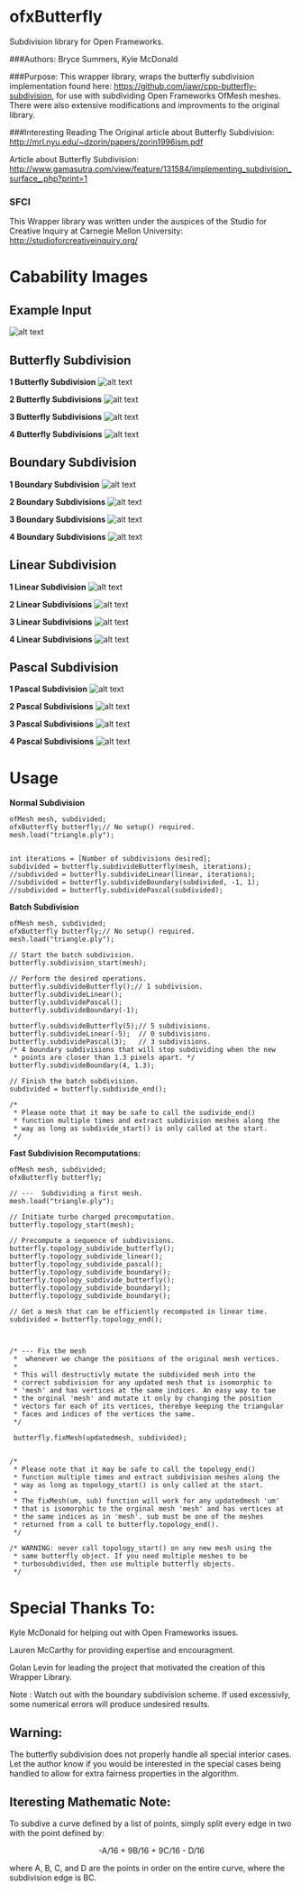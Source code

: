 ofxButterfly
============

Subdivision library for Open Frameworks.

###Authors:
Bryce Summers, Kyle McDonald

###Purpose:
This wrapper library, wraps the butterfly subdivision implementation found here: https://github.com/jawr/cpp-butterfly-subdivision, for use with subdividing Open Frameworks OfMesh meshes.
There were also extensive modifications and improvments to the original library.

###Interesting Reading
The Original article about Butterfly Subdivision:
http://mrl.nyu.edu/~dzorin/papers/zorin1996ism.pdf

Article about Butterfly Subdivision:
http://www.gamasutra.com/view/feature/131584/implementing_subdivision_surface_.php?print=1

### SFCI
This Wrapper library was written under the auspices of the Studio for Creative Inquiry at Carnegie Mellon University:
http://studioforcreativeinquiry.org/



Cabability Images
===

Example Input
---

![alt text](https://github.com/Bryce-Summers/ofxButterfly/blob/master/Images/_Input%20Triangle.png "Input Triangle")

Butterfly Subdivision
---

<B>1 Butterfly Subdivision</B>
![alt text](https://github.com/Bryce-Summers/ofxButterfly/blob/master/Images/1%20butterfly.png "1 Butterfly Subdivision")

<B>2 Butterfly Subdivisions</B>
![alt text](https://github.com/Bryce-Summers/ofxButterfly/blob/master/Images/2%20butterfly.png "2 Butterfly Subdivision")

<B>3 Butterfly Subdivisions</B>
![alt text](https://github.com/Bryce-Summers/ofxButterfly/blob/master/Images/3%20butterfly.png "3 Butterfly Subdivision")

<B>4 Butterfly Subdivisions</B>
![alt text](https://github.com/Bryce-Summers/ofxButterfly/blob/master/Images/4%20butterfly.png "4 Butterfly Subdivision")

Boundary Subdivision
---

<B>1 Boundary Subdivision</B>
![alt text](https://github.com/Bryce-Summers/ofxButterfly/blob/master/Images/1%20boundary.png "1 Boundary Subdivision")

<B>2 Boundary Subdivisions</B>
![alt text](https://github.com/Bryce-Summers/ofxButterfly/blob/master/Images/2%20boundary.png "2 Boundary Subdivision")

<B>3 Boundary Subdivisions</B>
![alt text](https://github.com/Bryce-Summers/ofxButterfly/blob/master/Images/3%20boundary.png "3 Boundary Subdivision")

<B>4 Boundary Subdivisions</B>
![alt text](https://github.com/Bryce-Summers/ofxButterfly/blob/master/Images/4%20boundary.png "4 Boundary Subdivision")

Linear Subdivision
---

<B>1 Linear Subdivision</B>
![alt text](https://github.com/Bryce-Summers/ofxButterfly/blob/master/Images/1%20linear.png "1 Linear Subdivision")

<B>2 Linear Subdivisions</B>
![alt text](https://github.com/Bryce-Summers/ofxButterfly/blob/master/Images/2%20linear.png "2 Linear Subdivision")

<B>3 Linear Subdivisions</B>
![alt text](https://github.com/Bryce-Summers/ofxButterfly/blob/master/Images/3%20linear.png "3 Linear Subdivision")

<B>4 Linear Subdivisions</B>
![alt text](https://github.com/Bryce-Summers/ofxButterfly/blob/master/Images/4%20linear.png "4 Linear Subdivision")

Pascal Subdivision
---

<B>1 Pascal Subdivision</B>
![alt text](https://github.com/Bryce-Summers/ofxButterfly/blob/master/Images/1%20pascal.png "1 Silly Pascal Subdivision")

<B>2 Pascal Subdivisions</B>
![alt text](https://github.com/Bryce-Summers/ofxButterfly/blob/master/Images/2%20pascal.png "2 Silly Pascal Subdivision")

<B>3 Pascal Subdivisions</B>
![alt text](https://github.com/Bryce-Summers/ofxButterfly/blob/master/Images/3%20pascal.png "3 Silly Pascal Subdivision")

<B>4 Pascal Subdivisions</B>
![alt text](https://github.com/Bryce-Summers/ofxButterfly/blob/master/Images/4%20pascal.png "4 Silly Pascal Subdivision")

Usage
=====

<B>Normal Subdivision</B>

    ofMesh mesh, subdivided;
    ofxButterfly butterfly;// No setup() required.
    mesh.load("triangle.ply");
    
    
    int iterations = [Number of subdivisions desired];
    subdivided = butterfly.subdivideButterfly(mesh, iterations);
    //subdivided = butterfly.subdivideLinear(linear, iterations);
    //subdivided = butterfly.subdivideBoundary(subdivided, -1, 1);
    //subdivided = butterfly.subdividePascal(subdivided);
    

<B>Batch Subdivision</B>


    ofMesh mesh, subdivided;
    ofxButterfly butterfly;// No setup() required.
    mesh.load("triangle.ply");

    // Start the batch subdivision.
    butterfly.subdivision_start(mesh);
    
    // Perform the desired operations.
    butterfly.subdivideButterfly();// 1 subdivision.
    butterfly.subdivideLinear();
    butterfly.subdividePascal();
    butterfly.subdivideBoundary(-1);
    
    butterfly.subdivideButterfly(5);// 5 subdivisions.
    butterfly.subdivideLinear(-5);  // 0 subdivisions.
    butterfly.subdividePascal(3);   // 3 subdivisions.
    /* 4 boundary subdivisions that will stop subdividing when the new
     * points are closer than 1.3 pixels apart. */
    butterfly.subdivideBoundary(4, 1.3);
    
    // Finish the batch subdivision.
    subdivided = butterfly.subdivide_end();
    
    /*
     * Please note that it may be safe to call the sudivide_end()
     * function multiple times and extract subdivision meshes along the
     * way as long as subdivide_start() is only called at the start.
     */

<B>Fast Subdivision Recomputations:</B>


    ofMesh mesh, subdivided;
    ofxButterfly butterfly;

    // ---  Subdividing a first mesh.
    mesh.load("triangle.ply");
    
    // Initiate turbo charged precomputation.
    butterfly.topology_start(mesh);
    
    // Precompute a sequence of subdivisions.
    butterfly.topology_subdivide_butterfly();
    butterfly.topology_subdivide_linear();
    butterfly.topology_subdivide_pascal();
    butterfly.topology_subdivide_boundary();
    butterfly.topology_subdivide_butterfly();
    butterfly.topology_subdivide_boundary();
    butterfly.topology_subdivide_boundary();
    
    // Get a mesh that can be efficiently recomputed in linear time.
    subdivided = butterfly.topology_end();
    
    
    
    /* --- Fix the mesh 
     *	whenever we change the positions of the original mesh vertices.
     *
     * This will destructivly mutate the subdivided mesh into the 
     * correct subdivision for any updated mesh that is isomorphic to 
     * 'mesh' and has vertices at the same indices. An easy way to tae 
     * the orginal 'mesh' and mutate it only by changing the position 
     * vectors for each of its vertices, therebye keeping the triangular 
     * faces and indices of the vertices the same.
     */
     
     butterfly.fixMesh(updatedmesh, subdivided);
     
     
    /*
     * Please note that it may be safe to call the topology_end()
     * function multiple times and extract subdivision meshes along the
     * way as long as topology_start() is only called at the start.
     *
     * The fixMesh(um, sub) function will work for any updatedmesh 'um' 
     * that is isomorphic to the orginal mesh 'mesh' and has vertices at 
     * the same indices as in 'mesh'. sub must be one of the meshes 
     * returned from a call to butterfly.topology_end().
     */

	/* WARNING: never call topology_start() on any new mesh using the 
	 * same butterfly object. If you need multiple meshes to be 
	 * turbosubdivided, then use multiple butterfly objects.
	 */




Special Thanks To:
=================
Kyle McDonald for helping out with Open Frameworks issues.

Lauren McCarthy for providing expertise and encouragment.

Golan Levin for leading the project that motivated the creation of this Wrapper Library.

Note : Watch out with the boundary subdivision scheme. If used excessivly, some numerical errors will produce undesired results.

Warning:
--------
The butterfly subdivision does not properly handle all special interior cases. Let the author know if you would be interested in the special cases being handled to allow for extra fairness properties in the algorithm.

Iteresting Mathematic Note:
------------

To subdive a curve defined by a list of points, simply split every edge in two with the point defined by:

<p align="center">
-A/16 + 9B/16 + 9C/16 - D/16
</p>

where A, B, C, and D are the points in order on the entire curve, where the subdivision edge is BC.
